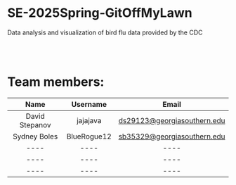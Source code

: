 # SE-2025Spring-GitOffMyLawn
Data analysis and visualization of bird flu data provided by the CDC

<br> <br/>
# Team members:
| Name     | Username | Email |
| :------: | :------: | :---: |
| David Stepanov  | jajajava    | ds29123@georgiasouthern.edu |
| Sydney Boles | BlueRogue12    | sb35329@georgiasouthern.edu
| ---- | ---- | ---- |  < Add your name, username, email instead of the ----
| ---- | ---- | ---- |
| ---- | ---- | ---- |
